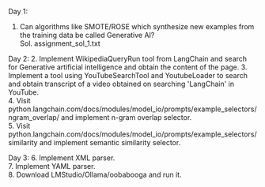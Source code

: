 Day 1:
1. Can algorithms like SMOTE/ROSE which synthesize new examples from the training data be called Generative AI?  
Sol. assignment_sol_1.txt  

Day 2:
2. Implement WikipediaQueryRun tool from LangChain and search for Generative artificial intelligence and obtain the content of the page.
3. Implement a tool using YouTubeSearchTool and YoutubeLoader to search and obtain transcript of a video obtained on searching 'LangChain' in YouTube.  
4. Visit python.langchain.com/docs/modules/model_io/prompts/example_selectors/ngram_overlap/ and implement n-gram overlap selector.  
5. Visit python.langchain.com/docs/modules/model_io/prompts/example_selectors/similarity and implement semantic similarity selector.  

Day 3:
6. Implement XML parser.  
7. Implement YAML parser.  
8. Download LMStudio/Ollama/oobabooga and run it.  
